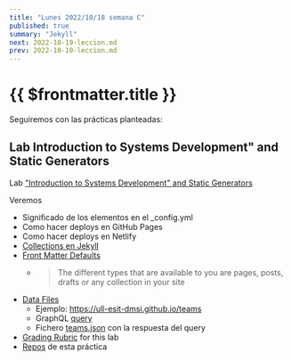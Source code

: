 ```yaml
---
title: "Lunes 2022/10/18 semana C"
published: true
summary: "Jekyll"
next: 2022-10-19-leccion.md
prev: 2022-10-10-leccion.md
---
```


# {{ $frontmatter.title }}

Seguiremos con las prácticas planteadas: 

## Lab Introduction to Systems Development" and Static Generators

Lab ["Introduction to Systems Development" and Static Generators](/practicas/intro2sd.html)

Veremos 

* Significado de los elementos en el _config.yml
* Como hacer deploys en GitHub Pages
* Como hacer deploys en Netlify
* [Collections en Jekyll](https://jekyllrb.com/docs/collections/)
* [Front Matter Defaults](https://jekyllrb.com/docs/configuration/front-matter-defaults/)
  * > The different types that are available to you are pages, posts, drafts or any collection in your site
* [Data Files](https://jekyllrb.com/docs/datafiles/) 
  * Ejemplo: <https://ull-esit-dmsi.github.io/teams>
  *  GraphQL [query](//temas/web/graphql-query-to-github-for-teams)
  * Fichero [teams.json](https://github.com/ULL-ESIT-DMSI/ull-esit-dmsi.github.io-source/blob/master/_data/teams.json) con la respuesta del query
* [Grading Rubric](/practicas/intro2sd.html#rubrica) for this lab
* [Repos](https://github.com/orgs/ULL-MII-SYTWS-2223/repositories?q=intro2sd) de esta práctica

